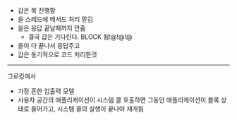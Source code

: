 - 갑은 쭉 진행함
- 을 스레드에 메서드 처리 맡김
- 을은 응답 끝날때까지 안줌
	- 결국 갑은 기다린다. BLOCK 됨!@!@!@
- 을이 다 끝나서 응답주고
- 갑은 동기적으로 코드 처리한것
---
그로킹에서

- 가장 흔한 입출력 모델
- 사용자 공간의 애플리케이션이 시스템 콜 호출하면 그동안 애플리케이션이 블록 상태로 들어가고, 시스템 콜의 실행이 끝나야 재개됨